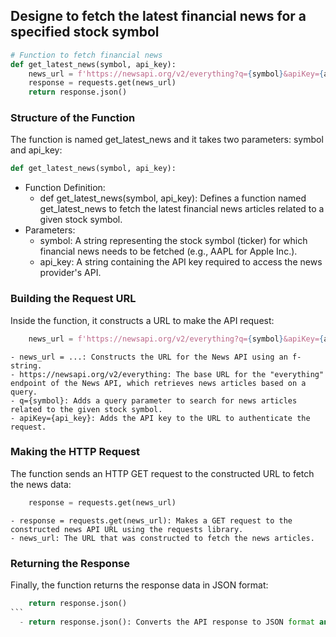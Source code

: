 ## Designe to fetch the latest financial news for a specified stock symbol
```python
# Function to fetch financial news
def get_latest_news(symbol, api_key):
    news_url = f'https://newsapi.org/v2/everything?q={symbol}&apiKey={api_key}'
    response = requests.get(news_url)
    return response.json()
```
### Structure of the Function
The function is named get_latest_news and it takes two parameters: symbol and api_key:
```python
def get_latest_news(symbol, api_key):
```
  - Function Definition:
    - def get_latest_news(symbol, api_key): Defines a function named get_latest_news to fetch the latest financial news articles related to a given stock symbol.
  - Parameters:
    - symbol: A string representing the stock symbol (ticker) for which financial news needs to be fetched (e.g., AAPL for Apple Inc.).
    - api_key: A string containing the API key required to access the news provider's API.
### Building the Request URL
Inside the function, it constructs a URL to make the API request:
```python
    news_url = f'https://newsapi.org/v2/everything?q={symbol}&apiKey={api_key}'
```
    - news_url = ...: Constructs the URL for the News API using an f-string.
    - https://newsapi.org/v2/everything: The base URL for the "everything" endpoint of the News API, which retrieves news articles based on a query.
    - q={symbol}: Adds a query parameter to search for news articles related to the given stock symbol.
    - apiKey={api_key}: Adds the API key to the URL to authenticate the request.
### Making the HTTP Request
The function sends an HTTP GET request to the constructed URL to fetch the news data:
```python    
    response = requests.get(news_url)
```
    - response = requests.get(news_url): Makes a GET request to the constructed news API URL using the requests library.
    - news_url: The URL that was constructed to fetch the news articles.
### Returning the Response
Finally, the function returns the response data in JSON format:
````python    
    return response.json()
```
  - return response.json(): Converts the API response to JSON format and returns it. This JSON object contains the news articles and related metadata.

